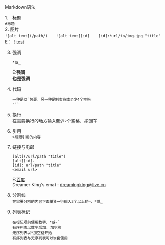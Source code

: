 Markdown语法  

1.　标题  
	```
    #标题 
    ```   
2. 图片  
	```
	![alt text](/path/)   
	![alt text][id]   
	[id]:/url/to/img.jpg "title"
	```　　
	E：！[test](/img/test.png "for test")  

3. 强调  
	```
	*或_
	```   
	E:**强调**   
	__也是强调__

4. 代码  
	```
	一种是以`包裹，另一种是制表符或至少4个空格
	```　　   
5. 换行  
	在需要换行的地方输入至少`2`个空格，按回车   
6. 引用    
	```>后跟引用的内容```   
7. 链接与电邮  
	```
	[alt](/url/path "title")   
	[alt][id].   
	[id]: url/path "title"    
	<email url>  
	```   
	E:[百度](http://www.baidu.com "百度")  
	Dreamer King's email : <dreamingking@live.cn>
8. 分割线   
	`在需要分割的内容下面单独一行输入3个以上的—、*或_`　　   
9. 列表标记   
	```
	在标记项前使用数字、*或-`   
	有序列表以数字后加. 加空格   
	无序列表以*加空格开始   
	有序列表与无序列表可以嵌套使用   
	````
